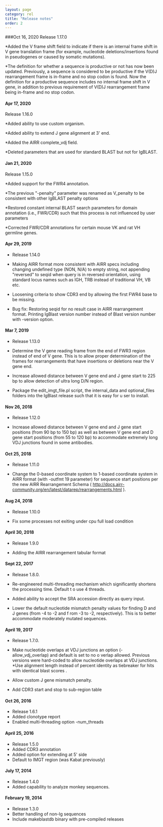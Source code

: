 ```yaml
---
layout: page
category: rel
title: "Release notes"
order: 2
---
```


###Oct 16, 2020
Release 1.17.0

*Added the V frame shift field to indicate if there is an internal frame shift in V gene translation frame (for example, nucleotide deletions/insertions found in pseudogenes or caused by somatic mutations).

*The definition for whether a sequence is productive or not has now been updated.  Previously, a sequence is considered to be productive if the V(D)J rearrangement frame is in-frame and no stop codon is found.  Now the definition for a productive sequence includes no internal frame shift in V gene, in addition to previous requirement of V(D)J rearrangement frame being in-frame and no stop codon.

#### Apr 17, 2020
Release 1.16.0

*Added ability to use custom organism.  

*Added ability to extend J gene alignment at 3' end.

*Added the AIRR complete_vdj field.

*Deleted parameters that are used for standard BLAST but not for IgBLAST.

#### Jan 21, 2020
Release 1.15.0

*Added support for the FWR4 annotation.

*The previous "-penalty" parameter was renamed as V_penalty to be consistent with other IgBLAST penalty options

*Restored constant internal BLAST search parameters for domain annotation (i.e., FWR/CDR) such that this process is not influenced by user parameters

*Corrected FWR/CDR annotations for certain mouse VK and rat VH germline genes.

#### Apr 29, 2019
* Release 1.14.0

* Making AIRR format more consistent with AIRR specs including changing undefined type (NON, N/A) to empty string, not appending "reversed" to seqid when query is in reversed orientation, using standard locus names such as IGH, TRB instead of traditional VH, VB etc.

* Loosening criteria to show CDR3 end by allowing the first FWR4 base to be missing.

* Bug fix: Restoring seqid for no result case in AIRR rearrangement format.  Printing IgBlast version number instead of Blast version number with -version option.

#### Mar 7, 2019
* Release 1.13.0
* Determine the V gene reading frame from the end of FWR3 region instead of end of V gene.  This is to allow proper determination of the
 frames for rearrangements that have insertions or deletions near the V gene end.

* Increase allowed distance between V gene end and J gene start to 225 bp to allow detection of ultra long D/N region.

* Package the edit_imgt_file.pl script, the internal_data and optional_files folders into the IgBlast release such that it is easy for u
ser to install.

#### Nov 26, 2018
* Release 1.12.0

* Increase allowed distance between V gene end and J gene start positions (from 90 bp to 150 bp) as well as between V gene end and D gene start positions (from 55 to 120 bp) to accommodate extremely long VDJ junctions found in some antibodies. 

#### Oct 25, 2018

* Release 1.11.0

* Change the 0-based coordinate system to 1-based coordinate system in AIRR format (with -outfmt 19 parameter) for sequence start positions per the new AIRR Rearrangement Schema ( http://docs.airr-community.org/en/latest/datarep/rearrangements.html ).


#### Aug 24, 2018

* Release 1.10.0

* Fix some processes not exiting under cpu full load condition

#### April 30, 2018

* Release 1.9.0

* Adding the AIRR rearrangement tabular format	

#### Sept 22, 2017

* Release 1.8.0.

* Re-engineered multi-threading mechanism which significantly shortens the processing time. Default t
o use 4 threads.

* Added ability to accept the SRA accession directly as query input.

* Lower the default nucleotide mismatch penalty values for finding D and J genes (from -4 to -2 and f
rom -3 to -2, respectively). This is to better accommodate moderately mutated sequences. 

#### April 19, 2017

* Release 1.7.0.

* Make nucleotide overlaps at VDJ junctions an option (-allow_vdj_overlap) and default is set to no o
verlap allowed.  Previous versions were hard-coded to allow nucleotide overlaps at VDJ junctions.
*Use alignment length instead of percent identity as tiebreaker for hits with identical blast scores
.
* Allow custom J gene mismatch penalty.
* Add CDR3 start and stop to sub-region table

#### Oct 26, 2016

* Release 1.6.1
* Added clonotype report
* Enabled multi-threading option -num_threads

#### April 25, 2016

* Release 1.5.0
* Added CDR3 annotation 
* Added option for extending at 5' side
* Default to IMGT region (was Kabat previously)

#### July 17, 2014

* Release 1.4.0
* Added capability to analyze monkey sequences.

#### February 19, 2014

* Release 1.3.0
* Better handling of non-Ig sequences
* Include makeblastdb binary with pre-compiled releases
